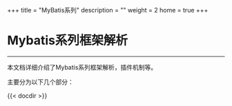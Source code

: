 +++
title = "MyBatis系列"
description = ""
weight = 2
home = true
+++

# Mybatis系列框架解析
---
本文档详细介绍了Mybatis系列框架解析，插件机制等。

主要分为以下几个部分：

{{< docdir >}}